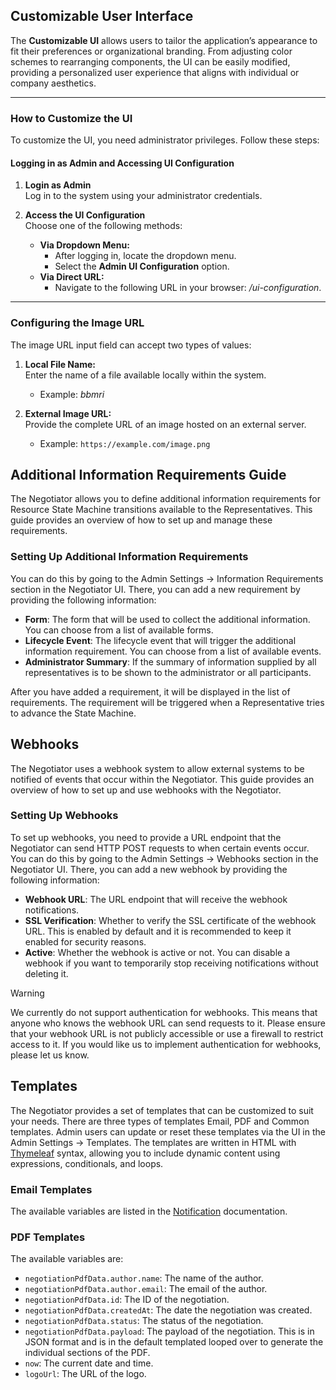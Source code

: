 ## Customizable User Interface

The **Customizable UI** allows users to tailor the application’s appearance to fit their preferences or organizational
branding. From adjusting color schemes to rearranging components, the UI can be easily modified, providing a
personalized user experience that aligns with individual or company aesthetics.

---

### How to Customize the UI

To customize the UI, you need administrator privileges. Follow these steps:

#### Logging in as Admin and Accessing UI Configuration

1. **Login as Admin**  
   Log in to the system using your administrator credentials.

2. **Access the UI Configuration**  
   Choose one of the following methods:
   - **Via Dropdown Menu:**
      * After logging in, locate the dropdown menu.
      * Select the **Admin UI Configuration** option.
   - **Via Direct URL:**
      * Navigate to the following URL in your browser: _/ui-configuration_.

---

### Configuring the Image URL

The image URL input field can accept two types of values:

1. **Local File Name:**  
   Enter the name of a file available locally within the system.
   * Example: _bbmri_

2. **External Image URL:**  
   Provide the complete URL of an image hosted on an external server.
   * Example: `https://example.com/image.png`

## Additional Information Requirements Guide

The Negotiator allows you to define additional information requirements for Resource State Machine transitions available
to the Representatives.
This guide provides an overview of how to set up and manage these requirements.

### Setting Up Additional Information Requirements

You can do this by going to the Admin Settings -> Information Requirements section in the Negotiator UI.
There, you can add a new requirement by providing the following information:

- **Form**: The form that will be used to collect the additional information. You can choose from a list of available
  forms.
- **Lifecycle Event**: The lifecycle event that will trigger the additional information requirement. You can choose from
  a list of available events.
- **Administrator Summary**: If the summary of information supplied by all representatives is to be shown to the
  administrator or all participants.

After you have added a requirement, it will be displayed in the list of requirements.
The requirement will be triggered when a Representative tries to advance the State Machine.

## Webhooks

The Negotiator uses a webhook system to allow external systems to be notified of events that occur within the
Negotiator.
This guide provides an overview of how to set up and use webhooks with the Negotiator.

### Setting Up Webhooks

To set up webhooks, you need to provide a URL endpoint that the Negotiator can send HTTP POST requests to when certain
events occur.
You can do this by going to the Admin Settings -> Webhooks section in the Negotiator UI.
There, you can add a new webhook by providing the following information:

- **Webhook URL**: The URL endpoint that will receive the webhook notifications.
- **SSL Verification**: Whether to verify the SSL certificate of the webhook URL. This is enabled by default and it is
  recommended to keep it enabled for security reasons.
- **Active**: Whether the webhook is active or not. You can disable a webhook if you want to temporarily stop receiving
  notifications without deleting it.

> [!WARNING]  
> We currently do not support authentication for webhooks. This means that anyone who knows the webhook URL can send
> requests to it.
> Please ensure that your webhook URL is not publicly accessible or use a firewall to restrict access to it. If you
> would like us to implement authentication for webhooks, please let us know.


## Templates
The Negotiator provides a set of templates that can be customized to suit your needs. There are three types of templates
Email, PDF and Common templates.
Admin users can update or reset these templates via the UI in the Admin Settings -> Templates.
The templates are written in HTML with [Thymeleaf](https://www.thymeleaf.org/) syntax, allowing you to include dynamic
content using expressions, conditionals, and loops.

### Email Templates
The available variables are listed in the [Notification](notifications.md) documentation.

### PDF Templates
The available variables are:
- `negotiationPdfData.author.name`: The name of the author.
- `negotiationPdfData.author.email`: The email of the author.
- `negotiationPdfData.id`: The ID of the negotiation.
- `negotiationPdfData.createdAt`: The date the negotiation was created.
- `negotiationPdfData.status`: The status of the negotiation.
- `negotiationPdfData.payload`: The payload of the negotiation. This is in JSON format and is in the default templated 
  looped over to generate the individual sections of the PDF.
- `now`: The current date and time.
- `logoUrl`: The URL of the logo.
